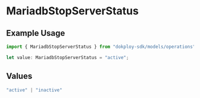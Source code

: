# MariadbStopServerStatus

## Example Usage

```typescript
import { MariadbStopServerStatus } from "dokploy-sdk/models/operations";

let value: MariadbStopServerStatus = "active";
```

## Values

```typescript
"active" | "inactive"
```